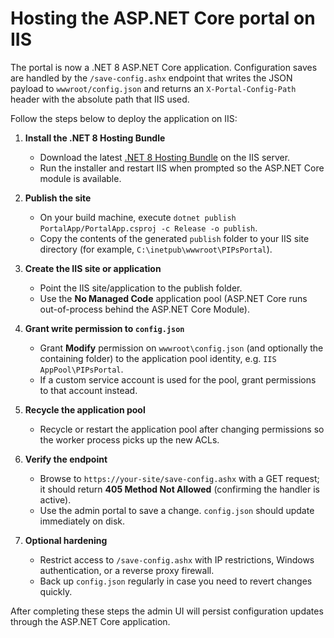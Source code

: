 # Hosting the ASP.NET Core portal on IIS

The portal is now a .NET 8 ASP.NET Core application. Configuration saves are handled by the `/save-config.ashx` endpoint that writes the JSON payload to `wwwroot/config.json` and returns an `X-Portal-Config-Path` header with the absolute path that IIS used.

Follow the steps below to deploy the application on IIS:

1. **Install the .NET 8 Hosting Bundle**
   - Download the latest [.NET 8 Hosting Bundle](https://dotnet.microsoft.com/en-us/download/dotnet/8.0) on the IIS server.
   - Run the installer and restart IIS when prompted so the ASP.NET Core module is available.

2. **Publish the site**
   - On your build machine, execute `dotnet publish PortalApp/PortalApp.csproj -c Release -o publish`.
   - Copy the contents of the generated `publish` folder to your IIS site directory (for example, `C:\inetpub\wwwroot\PIPsPortal`).

3. **Create the IIS site or application**
   - Point the IIS site/application to the publish folder.
   - Use the **No Managed Code** application pool (ASP.NET Core runs out-of-process behind the ASP.NET Core Module).

4. **Grant write permission to `config.json`**
   - Grant **Modify** permission on `wwwroot\config.json` (and optionally the containing folder) to the application pool identity, e.g. `IIS AppPool\PIPsPortal`.
   - If a custom service account is used for the pool, grant permissions to that account instead.

5. **Recycle the application pool**
   - Recycle or restart the application pool after changing permissions so the worker process picks up the new ACLs.

5. **Verify the endpoint**
   - Browse to `https://your-site/save-config.ashx` with a GET request; it should return **405 Method Not Allowed** (confirming the handler is active).
   - Use the admin portal to save a change. `config.json` should update immediately on disk.

7. **Optional hardening**
   - Restrict access to `/save-config.ashx` with IP restrictions, Windows authentication, or a reverse proxy firewall.
   - Back up `config.json` regularly in case you need to revert changes quickly.

After completing these steps the admin UI will persist configuration updates through the ASP.NET Core application.
